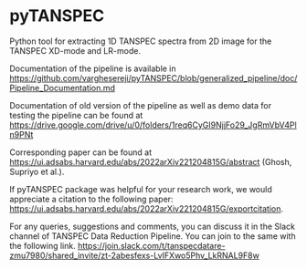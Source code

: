 # pyTANSPEC
Python tool for extracting 1D TANSPEC spectra from 2D image for the TANSPEC XD-mode and LR-mode.

Documentation of the pipeline is available in https://github.com/varghesereji/pyTANSPEC/blob/generalized_pipeline/doc/Pipeline_Documentation.md

Documentation of old version of the pipeline as well as demo data for testing the pipeline can be found at https://drive.google.com/drive/u/0/folders/1req6CyGI9NjjFo29_JgRmVbV4Pln9PNt

Corresponding paper can be found at https://ui.adsabs.harvard.edu/abs/2022arXiv221204815G/abstract (Ghosh, Supriyo et al.).

If pyTANSPEC package was helpful for your research work, we would appreciate a citation to the following paper: https://ui.adsabs.harvard.edu/abs/2022arXiv221204815G/exportcitation.

For any queries, suggestions and comments, you can discuss it in the Slack channel of TANSPEC Data Reduction Pipeline. You can join to the same with the following link.
https://join.slack.com/t/tanspecdatare-zmu7980/shared_invite/zt-2abesfexs-LvIFXwo5Phv_LkRNAL9F8w
